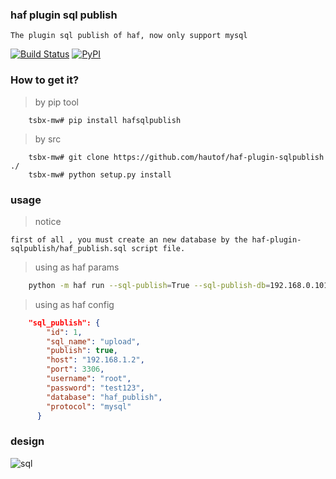 ### haf plugin sql publish

    The plugin sql publish of haf, now only support mysql

[![Build Status](https://travis-ci.org/hautof/haf-plugin-sqlpublish.svg?branch=master)](https://travis-ci.org/hautof/haf-plugin-sqlpublish)
[![PyPI](https://img.shields.io/pypi/v/hafsqlpublish.svg)](https://img.shields.io/pypi/v/hafsqlpublish.svg)

### How to get it?

> by pip tool

```shell
    tsbx-mw# pip install hafsqlpublish
```

> by src

```shell
    tsbx-mw# git clone https://github.com/hautof/haf-plugin-sqlpublish ./
    tsbx-mw# python setup.py install
```

### usage

> notice

    first of all , you must create an new database by the haf-plugin-sqlpublish/haf_publish.sql script file.


> using as haf params

```bash
    python -m haf run --sql-publish=True --sql-publish-db=192.168.0.101:6606@root:test123@haf_publish
```

> using as haf config

```json
    "sql_publish": {
        "id": 1,
        "sql_name": "upload",
        "publish": true,
        "host": "192.168.1.2",
        "port": 3306,
        "username": "root",
        "password": "test123",
        "database": "haf_publish",
        "protocol": "mysql"
      }
```


### design


![sql](https://raw.githubusercontent.com/tsbxmw/haf/master/docs/png/haf-publish.png)